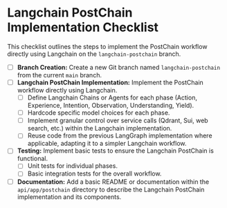 # Langchain PostChain Implementation Checklist

This checklist outlines the steps to implement the PostChain workflow directly using Langchain on the `langchain-postchain` branch.

- [ ] **Branch Creation:** Create a new Git branch named `langchain-postchain` from the current `main` branch.
- [ ] **Langchain PostChain Implementation:** Implement the PostChain workflow directly using Langchain.
    - [ ] Define Langchain Chains or Agents for each phase (Action, Experience, Intention, Observation, Understanding, Yield).
    - [ ] Hardcode specific model choices for each phase.
    - [ ] Implement granular control over service calls (Qdrant, Sui, web search, etc.) within the Langchain implementation.
    - [ ] Reuse code from the previous LangGraph implementation where applicable, adapting it to a simpler Langchain workflow.
- [ ] **Testing:** Implement basic tests to ensure the Langchain PostChain is functional.
    - [ ] Unit tests for individual phases.
    - [ ] Basic integration tests for the overall workflow.
- [ ] **Documentation:** Add a basic README or documentation within the `api/app/postchain` directory to describe the Langchain PostChain implementation and its components.
